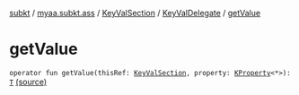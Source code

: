 [subkt](../../../index.md) / [myaa.subkt.ass](../../index.md) / [KeyValSection](../index.md) / [KeyValDelegate](index.md) / [getValue](./get-value.md)

# getValue

`operator fun getValue(thisRef: `[`KeyValSection`](../index.md)`, property: `[`KProperty`](https://kotlinlang.org/api/latest/jvm/stdlib/kotlin.reflect/-k-property/index.html)`<*>): `[`T`](index.md#T) [(source)](https://github.com/Myaamori/SubKt/blob/0.1.9/src/main/kotlin/myaa/subkt/ass/parser.kt#L645)